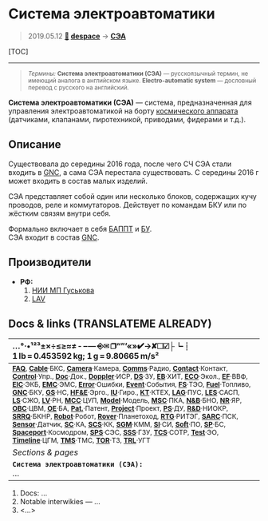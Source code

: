 # Система электроавтоматики
> 2019.05.12 **[🚀](../index/index.md) [despace](index.md)** → **[СЭА](ea_sys.md)**

[TOC]

---

> <small>*Термины:* **Система электроавтоматики (СЭА)** — русскоязычный термин, не имеющий аналога в английском языке. **Electro-automatic system** — дословный перевод с русского на английский.</small>

**Система электроавтоматики (СЭА)** — система, предназначенная для управления электроавтоматикой на борту [космического аппарата](sc.md) (датчиками, клапанами, пиротехникой, приводами, фидерами и т.д.).



## Описание
Существовала до середины 2016 года, после чего СЧ СЭА стали входить в [GNC](gnc.md), а сама СЭА перестала существовать. С середины 2016 г может входить в состав малых изделий.

СЭА представляет собой один или несколько блоков, содержащих кучу проводов, реле и коммутаторов. Действует по командам БКУ или по жёстким связям внутри себя.

Формально включает в себя [БАППТ](acup.md) и [БУ](sp.md).  
СЭА входит в состав [GNC](gnc.md).



## Производители
   - **РФ:**
     1. [НИИ МП Гуськова](zz_niimp.md)
     1. [LAV](zz_lav.md)



<p style="page-break-after:always"> </p>

## Docs & links (TRANSLATEME ALREADY)
|…°·•¹²³±×÷≤≥≈≠ ‑ −— ⎆✉ ❐“”’«»✔→✘☐☑├┕┆ 1 lb = 0.453592 kg; 1 g = 9.80665 m/s²|
|:--|
|<small>**[FAQ](faq.md)**, **[Cable](cable.md)**·БКС, **[Camera](cam.md)**·Камера, **[Comms](comms.md)**·Радио, **[Contact](contact.md)**·Контакт, **[Control](control.md)**·Упр., **[Doc](doc.md)**·Док., **[Doppler](doppler.md)**·ИСР, **[DS](ds.md)**·ЗУ, **[EB](eb.md)**·ХИТ, **[ECO](ecology.md)**·Экол., **[EF](ef.md)**·ВВФ, **[ElC](elc.md)**·ЭКБ, **[EMC](emc.md)**·ЭМС, **[Error](error.md)**·Ошибки, **[Event](event.md)**·События, **[FS](fs.md)**·ТЭО, **[Fuel](fuel.md)**·Топливо, **[GNC](gnc.md)**·БКУ, **[GS](scs.md)**·НС, **[HF&E](hfe.md)**·Эрго., **[IU](iu.md)**·Гиро., **[KT](kt.md)**·КТЕХ, **[LAG](lag.md)**·ПУC, **[LES](les.md)**·САСП, **[LS](ls.md)**·СЖО, **[LV](lv.md)**·РН, **[MCC](mcc.md)**·ЦУП, **[Model](model.md)**·Модель, **[MSC](sc.md)**·ПКА, **[N&B](nnb.md)**·БНО, **[NR](nr.md)**·ЯР, **[OBC](obc.md)**·ЦВМ, **[OE](oe.md)**·БА, **[Pat.](патент.md)**·Патент, **[Project](project.md)**·Проект, **[PS](ps.md)**·ДУ, **[R&D](rnd.md)**·НИОКР, **[SRRQ](srrq.md)**·БКНР, **[Robot](robotics.md)**·Робот, **[Rover](rover.md)**·Планетоход, **[RTG](rtg.md)**·РИТЭГ, **[SARC](sarc.md)**·ПСК, **[Sensor](sensor.md)**·Датчик, **[SC](sc.md)**·КА, **[SCS](scs.md)**·КК, **[SGM](sgm.md)**·КММ, **[SI](si.md)**·СИ, **[Soft](soft.md)**·ПО, **[SP](sp.md)**·БС, **[Spaceport](spaceport.md)**·Космодром, **[SPS](sps.md)**·СЭС, **[SSS](sss.md)**·ГЗУ, **[TCS](tcs.md)**·СОТР, **[Test](test.md)**·ЭО, **[Timeline](timeline.md)**·ЦГМ, **[TMS](tms.md)**·ТМС, **[TOR](tor.md)**·ТЗ, **[TRL](trl.md)**·УГТ</small>|
|*Sections & pages*|
|**`Система электроавтоматики (СЭА):`**<br> … |

   1. Docs: …
   1. Notable interwikies — …
   1. <…>
